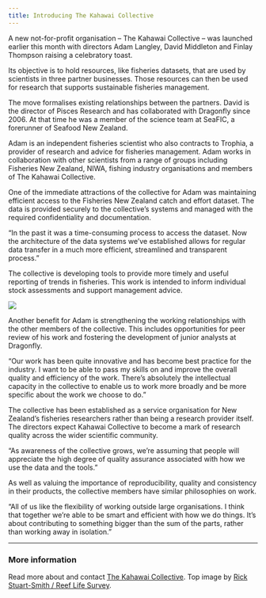 ```yaml
---
title: Introducing The Kahawai Collective
---
```


A new not-for-profit organisation – The Kahawai Collective – was launched
earlier this month with directors Adam Langley, David Middleton and Finlay
Thompson raising a celebratory toast.

<!--more-->

Its objective is to hold resources, like fisheries datasets, that are used by
scientists in three partner businesses. Those resources can then be used for
research that supports sustainable fisheries management.

The move formalises existing relationships between the partners. David is the
director of Pisces Research and has collaborated with Dragonfly since 2006. At
that time he was a member of the science team at SeaFIC, a forerunner of Seafood
New Zealand.

Adam is an independent fisheries scientist who also contracts to Trophia, a
provider of research and advice for fisheries management. Adam works in
collaboration with other scientists from a range of groups including Fisheries
New Zealand, NIWA, fishing industry organisations and members of The Kahawai
Collective.

One of the immediate attractions of the collective for Adam was maintaining
efficient access to the Fisheries New Zealand catch and effort dataset. The data
is provided securely to the collective’s systems and managed with the required
confidentiality and documentation.

“In the past it was a time-consuming process to access the dataset. Now the
architecture of the data systems we’ve established allows for regular data
transfer in a much more efficient, streamlined and transparent process.”

The collective is developing tools to provide more timely and useful reporting
of trends in fisheries. This work is intended to inform individual stock
assessments and support management advice.

![](/news/2022-07-21-kahawai-collective/KC-logo.png)

Another benefit for Adam is strengthening the working relationships with the
other members of the collective. This includes opportunities for peer review of
his work and fostering the development of junior analysts at Dragonfly.

“Our work has been quite innovative and has become best practice for the
industry. I want to be able to pass my skills on and improve the overall
quality and efficiency of the work. There’s absolutely the intellectual capacity
in the collective to enable us to work more broadly and be more specific about
the work we choose to do.”

The collective has been established as a service organisation for New Zealand’s
fisheries researchers rather than being a research provider itself. The
directors expect Kahawai Collective to become a mark of research quality across
the wider scientific community.

“As awareness of the collective grows, we’re assuming that people will appreciate
the high degree of quality assurance associated with how we use the data and the
tools.”

As well as valuing the importance of reproducibility, quality and consistency in
their products, the collective members have similar philosophies on work.

“All of us like the flexibility of working outside large organisations. I think
that together we’re able to be smart and efficient with how we do things. It’s
about contributing to something bigger than the sum of the parts, rather than
working away in isolation.”

---

### More information

Read more about and contact [The Kahawai Collective](https://www.kahawai.org.nz/).
Top image by [Rick Stuart-Smith / Reef Life Survey](https://fishesofaustralia.net.au/home/species/407).
